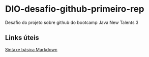 # DIO-desafio-github-primeiro-rep
Desafio do projeto sobre github do bootcamp Java New Talents 3

## Links úteis
[Sintaxe básica Markdown](https://www.markdownguide.org/)
